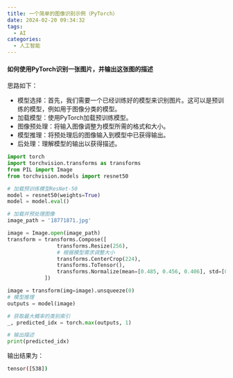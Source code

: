 ```yaml
---
title: 一个简单的图像识别示例（PyTorch）
date: 2024-02-20 09:34:32
tags:
  - AI
categories:
  - 人工智能
---
```


#### 如何使用PyTorch识别一张图片，并输出这张图的描述

思路如下：
- 模型选择：首先，我们需要一个已经训练好的模型来识别图片。这可以是预训练的模型，例如用于图像分类的模型。
- 加载模型：使用PyTorch加载预训练模型。
- 图像预处理：将输入图像调整为模型所需的格式和大小。
- 模型推理：将预处理后的图像输入到模型中已获得输出。
- 后处理：理解模型的输出以获得描述。

```python
import torch
import torchvision.transforms as transforms
from PIL import Image
from torchvision.models import resnet50

# 加载预训练模型ResNet-50
model = resnet50(weights=True)
model = model.eval()

# 加载并预处理图像
image_path = '18771871.jpg'

image = Image.open(image_path)
transform = transforms.Compose([
                transforms.Resize(256),
                # 根据模型需求调整大小
                transforms.CenterCrop(224),
                transforms.ToTensor(),
                transforms.Normalize(mean=[0.485, 0.456, 0.406], std=[0.229, 0.224, 0.225]),
            ])

image = transform(img=image).unsqueeze(0)
# 模型推理
outputs = model(image)

# 获取最大概率的类别索引
_, predicted_idx = torch.max(outputs, 1)

# 输出描述
print(predicted_idx)
```
输出结果为：
```bash
tensor([538])
```